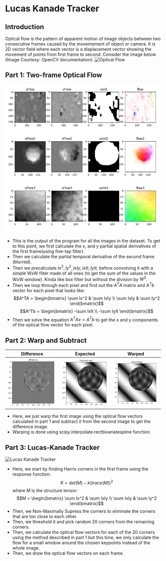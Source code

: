 # Lucas Kanade Tracker

## Introduction

Optical flow is the pattern of apparent motion of image objects between two consecutive frames caused by the movemement of object or camera. It is 2D vector field where each vector is a displacement vector showing the movement of points from first frame to second. Consider the image below (Image Courtesy: OpenCV documentation):
![Optical Flow](https://docs.opencv.org/3.4.0/optical_flow_basic1.jpg)

## Part 1: Two-frame Optical Flow

![Two Frame Optical Flow](/Outputs/Part1All.png)

- This is the output of the program for all the images in the dataset. To get to this point, we first calculate the x, and y partial spatial derivatives of the first frame(using five-tap filter).
- Then we calculate the partial temporal derivative of the second frame (blurred).
- Then we precalculate $Ix^2, Iy^2, IxIy, IxIt, IyIt,$ before convolving it with a simple WxW filter made of all ones (to get the sum of the values in the WxW window). Kinda like box filter but without the division by $W^2$.
- Then we loop through each pixel and find out the $A^TA$ matrix and $A^Tb$ vector for each pixel that looks like: $$A^TA = \begin{bmatrix} \sum Ix^2 & \sum IxIy \\ \sum IxIy & \sum Iy^2 \end{bmatrix}$$ $$A^Tb = \begin{bmatrix} -\sum IxIt \\ -\sum IyIt \end{bmatrix}$$
- Then we solve the equation $A^TAx = A^Tb$ to get the x and y components of the optical flow vector for each pixel.

## Part 2: Warp and Subtract

<!-- Make table for 3 images -->

| Difference                                         | Expected                                         | Warped                                         |
| -------------------------------------------------- | ------------------------------------------------ | ---------------------------------------------- |
| ![Warp and Subtract](/Outputs/Part2Difference.png) | ![Warp and Subtract](/Outputs/Part2Expected.png) | ![Warp and Subtract](/Outputs/Part2Warped.png) |

- Here, we just warp the first image using the optical flow vectors calculated in part 1 and subtract it from the second image to get the difference image.
- Warping is done using scipy.interpolate.rectbivariatespline function.

## Part 3: Lucas-Kanade Tracker

![Lucas Kanade Tracker](/Outputs/Part3.gif)

- Here, we start by finding Harris corners in the first frame using the response function: $$R = det(M) - k(trace(M))^2$$ where $M$ is the structure tensor: $$M = \begin{bmatrix} \sum Ix^2 & \sum IxIy \\ \sum IxIy & \sum Iy^2 \end{bmatrix}$$
- Then, we Non-Maximally Supress the corners to eliminate the corners that are too close to each other.
- Then, we threshold it and pick random 20 corners from the remaining corners.
- Then, we calculate the optical flow vectors for each of the 20 corners using the method described in part 1 but this time, we only calculate the flow for a small window around the chosen keypoints instead of the whole image.
- Then, we draw the optical flow vectors on each frame.
